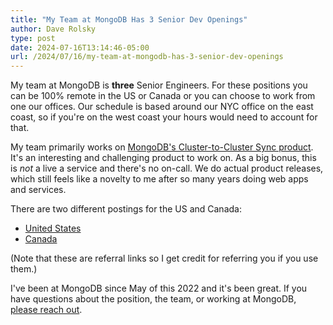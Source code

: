 ```yaml
---
title: "My Team at MongoDB Has 3 Senior Dev Openings"
author: Dave Rolsky
type: post
date: 2024-07-16T13:14:46-05:00
url: /2024/07/16/my-team-at-mongodb-has-3-senior-dev-openings
---
```


My team at MongoDB is **three** Senior Engineers. For these positions you can be 100% remote in the
US or Canada or you can choose to work from one our offices. Our schedule is based around our NYC
office on the east coast, so if you're on the west coast your hours would need to account for that.

My team primarily works on
[MongoDB's Cluster-to-Cluster Sync product](https://www.mongodb.com/docs/cluster-to-cluster-sync/current/).
It's an interesting and challenging product to work on. As a big bonus, this is _not_ a live a
service and there's no on-call. We do actual product releases, which still feels like a novelty to
me after so many years doing web apps and services.

There are two different postings for the US and Canada:

- [United States](https://grnh.se/1e9e68151us)
- [Canada](https://grnh.se/1b7bdf8e1us)

(Note that these are referral links so I get credit for referring you if you use them.)

I've been at MongoDB since May of this 2022 and it's been great. If you have questions about the
position, the team, or working at MongoDB, [please reach out](mailto:autarch@urth.org).
